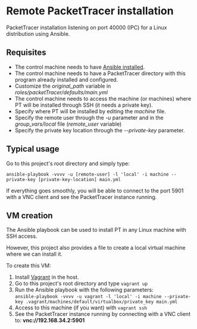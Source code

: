 # Remote PacketTracer installation
PacketTracer installation listening on port 40000 (IPC) for a Linux distribution using Ansible.

## Requisites

 * The control machine needs to have [Ansible installed](http://www.ansible.com).
 * The control machine needs to have a PacketTracer directory with this program already installed and configured.
  * Customize the _original\_path_ variable in _roles/packetTracer/defaults/main.yml_
 * The control machine needs to access the machine (or machines) where PT will be installed through SSH (it needs a private key).
  * Specify where PT will be installed by editing the _machine_ file. 
  * Specify the remote user through the _-u_ parameter and in the _group\_vars/local_ file (_remote\_user_ variable)
  * Specify the private key location through the _--private-key_ parameter.

## Typical usage

Go to this project's root directory and simply type:

    ansible-playbook -vvvv -u [remote-user] -l 'local' -i machine --private-key [private-key-location] main.yml

If everything goes smoothly, you will be able to connect to the port 5901 with a VNC client and see the PacketTracer instance running.

## VM creation

The Ansible playbook can be used to install PT in any Linux machine with SSH access.

However, this project also provides a file to create a local virtual machine where we can install it.

To create this VM:
 1. Install [Vagrant](https://www.vagrantup.com/) in the host.
 2. Go to this project's root directory and type ```vagrant up```
 3. Run the Ansible playbook with the following parameters: <br />
 ```ansible-playbook -vvvv -u vagrant -l 'local' -i machine --private-key .vagrant/machines/default/virtualbox/private_key main.yml```
 4. Access to this machine (if you want) with ```vagrant ssh```
 5. See the PacketTracer instance running by connecting with a VNC client to: __vnc://192.168.34.2:5901__
